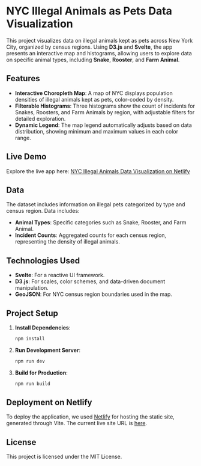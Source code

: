 # NYC Illegal Animals as Pets Data Visualization

This project visualizes data on illegal animals kept as pets across New York City, organized by census regions. Using **D3.js** and **Svelte**, the app presents an interactive map and histograms, allowing users to explore data on specific animal types, including **Snake**, **Rooster**, and **Farm Animal**.

## Features

- **Interactive Choropleth Map**: A map of NYC displays population densities of illegal animals kept as pets, color-coded by density.
- **Filterable Histograms**: Three histograms show the count of incidents for Snakes, Roosters, and Farm Animals by region, with adjustable filters for detailed exploration.
- **Dynamic Legend**: The map legend automatically adjusts based on data distribution, showing minimum and maximum values in each color range.

## Live Demo

Explore the live app here: [NYC Illegal Animals Data Visualization on Netlify](https://ubiquitous-bienenstitch-0e8bac.netlify.app/)

## Data

The dataset includes information on illegal pets categorized by type and census region. Data includes:
- **Animal Types**: Specific categories such as Snake, Rooster, and Farm Animal.
- **Incident Counts**: Aggregated counts for each census region, representing the density of illegal animals.

## Technologies Used

- **Svelte**: For a reactive UI framework.
- **D3.js**: For scales, color schemes, and data-driven document manipulation.
- **GeoJSON**: For NYC census region boundaries used in the map.

## Project Setup

1. **Install Dependencies**:
   ```bash
   npm install
   ```
2. **Run Development Server**:
   ```bash
   npm run dev
   ```
3. **Build for Production**:
   ```bash
   npm run build
   ```

## Deployment on Netlify

To deploy the application, we used [Netlify](https://www.netlify.com/) for hosting the static site, generated through Vite. The current live site URL is [here](https://ubiquitous-bienenstitch-0e8bac.netlify.app/).

## License

This project is licensed under the MIT License.
